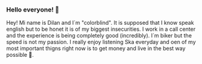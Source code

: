 ### Hello everyone! 👋

Hey! Mi name is Dilan and I´m "colorblind". It is supposed that I know speak english but to be honet it is of my biggest insecurities. I work in a call center and the experience is being completely good (incredibly). I´m biker but the speed is not my passion. I really enjoy listening Ska everyday and oen of my most important thigns right now is to get money and live in the best way possible 🤑. 

